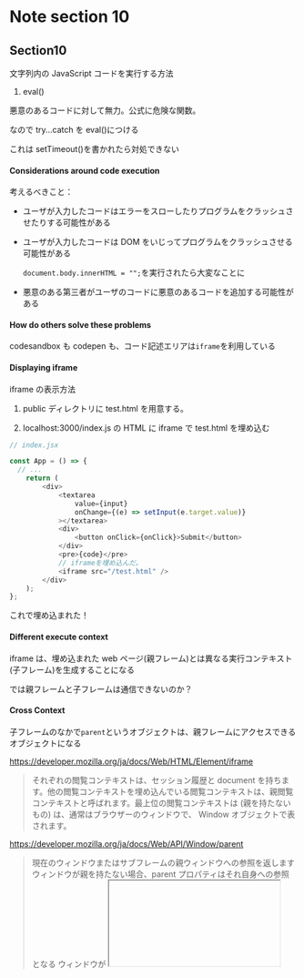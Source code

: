 # Note section 10

## Section10

文字列内の JavaScript コードを実行する方法

1. eval()

悪意のあるコードに対して無力。公式に危険な関数。

なので try...catch を eval()につける

これは setTimeout()を書かれたら対処できない

#### Considerations around code execution

考えるべきこと：

- ユーザが入力したコードはエラーをスローしたりプログラムをクラッシュさせたりする可能性がある
- ユーザが入力したコードは DOM をいじってプログラムをクラッシュさせる可能性がある

  `document.body.innerHTML = "";`を実行されたら大変なことに

- 悪意のある第三者がユーザのコードに悪意のあるコードを追加する可能性がある

#### How do others solve these problems

codesandbox も codepen も、コード記述エリアは`iframe`を利用している

#### Displaying iframe

iframe の表示方法

1. public ディレクトリに test.html を用意する。

2. localhost:3000/index.js の HTML に iframe で test.html を埋め込む

```TypeScript
// index.jsx

const App = () => {
  // ...
    return (
        <div>
            <textarea
                value={input}
                onChange={(e) => setInput(e.target.value)}
            ></textarea>
            <div>
                <button onClick={onClick}>Submit</button>
            </div>
            <pre>{code}</pre>
            // iframeを埋め込んだ。
            <iframe src="/test.html" />
        </div>
    );
};

```

これで埋め込まれた！

#### Different execute context

iframe は、埋め込まれた web ページ(親フレーム)とは異なる実行コンテキスト(子フレーム)を生成することになる

では親フレームと子フレームは通信できないのか？

#### Cross Context

子フレームのなかで`parent`というオブジェクトは、親フレームにアクセスできるオブジェクトになる

https://developer.mozilla.org/ja/docs/Web/HTML/Element/iframe

> それぞれの閲覧コンテキストは、セッション履歴と document を持ちます。他の閲覧コンテキストを埋め込んでいる閲覧コンテキストは、親閲覧コンテキストと呼ばれます。最上位の閲覧コンテキストは (親を持たないもの) は、通常はブラウザーのウィンドウで、 Window オブジェクトで表されます。

https://developer.mozilla.org/ja/docs/Web/API/Window/parent

> 現在のウィンドウまたはサブフレームの親ウィンドウへの参照を返します
> ウィンドウが親を持たない場合、parent プロパティはそれ自身への参照となる
> ウィンドウが <iframe> 、<object> 、あるいは、<frame> で読み込まれた場合、その親ウィンドウは、ウィンドウを埋め込んだ要素が存在するウィンドウとなります。

```bash
# In Dev Tools console
#
# コンテキスト最上位
$ window.a = "this is a";
$ a
> "this is a"
# コンテキストを子フレームにした
#
# windowにはアクセスできる...
$ window
> window {}
# では上位フレームで定義したwindow.aはというと
$ window.a
> undefined
# つまり、子フレームは親フレームのwindowにあくせすできない
#
# 逆に子フレームのwindowで定義したプロパティは
$ window.b = "this is b"
# コンテキストを上位フレームにして...
$ window.b
> undefined
# アクセスできない
#
# つまり、フレームごとにwindowがあることがわかる
# ----
# 子フレームから親フレームにアクセスする方法はwindow.parentを使う
# コンテキストを子フレームにして
$ parent.a
> "this is a"
# アクセスできた
#
# 逆に、親フレームから子フレームへアクセスする方法は,
# 親コンテキスト
$ document.querySelector('iframe');
# で埋め込まれているiframe要素を取得できるので
$ document.querySelector('iframe').contentWindow
> Window {}
# これでwindow.bにアクセスできる
$ document.querySelector('iframe').contentWindow.b
> "this is b"


```

ただしデフォルトの iframe の設定でフレーム間通信を許可しているから可能なのである

#### 103 Sandboxing an iframe

iframe 間通信の禁止について

通信が可能な条件 2 つ：どちらも真であるときに通信ができる

1. iframe 要素が`sandbox`プロパティを持たない,または `sandbox="allowed-same-origin"`プロパティを持つ

```HTML
<!-- sandbox属性を追加した -->
<iframe sandbox="" src="/test.html" />
```

この場合、parent を介してアクセスしようとしても`DOMException`エラーが出る

```HTML
<!-- sandbox属性を追加した -->
<iframe sandbox="allowed-same-origin" src="/test.html" />
```

2. 親ドキュメントと iFrame HTML ドキュメントをまったく同じドメイン、ポート、プロトコルから取得する場合にのみ、フレーム間の直接アクセスを実現することができる

iframe を含むページを dev tools のネットワークタブで見てみると
iframe である html ファイルは、親ファイルと同じドメイン、ポート、プロトコルから取得されているのがわかる

`https://localhost:3000`

`https://localhost:3000/test.html`

この場合、直接アクセスできる

でもたとえば iframe のほうが

`https://nothing.localhost:3000/test.html`

というように親と異なるドメインを含んだりするとアクセスできない

codesandbox でも codepen でもそれが確認できる

#### 104 how to fix iframe?

先に挙げた、考慮すべきこと 3 点について:

- ユーザが入力したコードはエラーをスローしたりプログラムをクラッシュさせたりする可能性がある

  解決済。iframe で区別した埋め込んだ HTML のなかでなら大丈夫

- ユーザが入力したコードは DOM をいじってプログラムをクラッシュさせる可能性がある

  解決済。iframe で区別した埋め込んだ HTML のなかでなら大丈夫

- 悪意のある第三者がユーザのコードに悪意のあるコードを追加する可能性がある

  解決済。iframe 間の直接アクセスを禁止すればだけど。

それでは次からは、

直接アクセスできなくなった iframe へ親コンテキストでユーザが入力した内容をどうやって反映させるのかを考える

#### 105 The Full Flow - How codepent and codesandbox work

Codepen の仕組み：

API@codepen.io

- フロントエンド：ユーザがコードを変更する
- API@codepen.io:コードをトランスパイルして
- API@codepen.io: フロントエンドへトランスパイル結果を返す
- フロントエンド：iframe がリロードされる
- フロントエンド：リロードされるので HTML と JS ファイルが要求される
  このとき iframe は異なるドメインへ HTML と JS を要求する
- API@cdpn.ioが HTML と JS を返す

以上の流れならば、フロントエンドと iframe の間で通信をしないので悪意のあるコードは排除できる

codesandbox も同様であるらしい

#### 106 Do we need seperation?

何の分離なのかというと、

フロントエンドが通信するドメインと、iframe が通信するドメインと分離する必要があるかという話

結論は、分離しない。

講義の後のほうでセキュリティについて検討することにするそうです

しばらくは、locahost ドメインで実行する限りは

codepen のような誰かのコードを盗んで実行するとかを防ぐようなセキュリティは必要ないので

そのようにするとのこと

講義の後半のほうでは localhost:4005 と localhost:4006 みたいにドメインを分離するよ

#### 107 Middle ground approach

議論：我々が作成するアプリケーションはセキュリティのために別サーバを立てるべきか？

という話。

ここ数回の講義では、

サーバを分離しないと同一オリジン問題が発生してセキュリティ上の危険があることを学習した。

つまり、同じドメイン・ポート・プロトコルから HTML を取得する場合

悪意のあるユーザによって iframe で入力したコードが親ドきゅめんとを攻撃する手段を与えてしまうのである。

なのでサーバは分離したほうがいいね。そんな話をした。

しかし我々が作成するアプリケーションはわざわざ別サーバを作成しないといけないのか？

その答えは我々が作成しているアプリケーションが実はサーバにアクセスして HTML を得ているのではなくて

実際はブラウザ内でコードを生成している点にある。

つまり localhost:3000 を使っているけど、セキュリティ上の問題を回避するために localhost:4000 とかを用意しなくてはならないのか？

という点を検討しなくてはならない。

で、講師はその面倒を回避することにした。

理由は、

iframe 内のコンテンツと親ドキュメントを分離するほかの方法があるからである。

ポイントは`sandbox`プロパティ

最終的には別サーバを立てるように作ることになるけど

しばらくは別サーバを立てない方法でアプローチする。

#### 108 iFrame with srcDoc

iframe 側でコンテンツを生成する!!

先までの話は親ドキュメントが取得した内容をサーバを通じて iframe が取得するという方法だった。

今回は srcDoc プロパティを使って iframe 側でコンテンツを生成する

具体的な方法：

コードを渡す方法：親ドキュメントで入力されたコードは iframe の srcDoc プロパティに渡す
親ドキュメントにアクセスさせない方法：sandbox プロパティは空文字を渡す

```TypeScript
// index.jsx
  return (
    <div>
      <textarea
        value={input}
        onChange={(e) => setInput(e.target.value)}
      ></textarea>
      <div>
        <button onClick={onClick}>Submit</button>
      </div>
      <pre>{code}</pre>
      <iframe srcDoc={html} />
    </div>
  );


const html = `
<h1> Local HTML Doc</h1>
`;
```

これで iframe に HTML を渡すことができた

しかしまだ親ドキュメントにアクセスできてしまう

```HTML

<iframe sandbox="" srcDoc={html} />
```

これで両方実現できた

この方法のデメリットは、local ストレージにアクセスできないことである

つまりユーザは localstorageAPI を使うことはできない

#### 109 Execution using srcDoc

srcDocs に HTML を渡す方法はわかった。

srcDocs に JavaScript を渡して実行させるには？

1. 実行したい JavaScript コードをはらんだ script 要素を渡す
2. sandbox="allow-scritps"属性を iframe に渡しておく

```TypeScript
// index.jsx
  return (
    <div>
      <textarea
        value={input}
        onChange={(e) => setInput(e.target.value)}
      ></textarea>
      <div>
        <button onClick={onClick}>Submit</button>
      </div>
      <pre>{code}</pre>
      <iframe srcDoc={html} sandbox="allow-scritps"/>
    </div>
  );


const html = `
    <script>${code}</script>
`;
```

#### 110 Execution of unescaped code

バンドルされたコードを親コンテキストで出力する分には問題なかったのに

srcDoc へ渡すと、そのモジュールが長すぎる場合とか

「そんな文字は知らん」というエラーが出る場合がある

たとえば react-dom を import しようとしてそのバンドルされたコードを srcDoc へ渡したとする

すると、

モジュールは内部的に</script>を出力しており

パーサが JavaScript がここで終了したと判断して終了した

つまり次のようにコードが生成されたことになる

```JavaScript
const html = `
    <script>
        <script></script>
    </script>
`
```

なのでモジュール内の</script>以降が余計な文字として認識されてしまうのである

これは textarea へ次のように入力しても確認できる

```JavaScript
console.log("<script></script>");
```

これが srcDoc へわたると</script>で終了したとなるから

`console.log(`ってなに？となる

ということでこれを回避する必要があるけど...

なぜか講義は解決策を示さず次に行ってしまった。

#### 111 Communication between frames

子コンテキストから親コンテキストへまたはその逆の通信を実行する

parent.postMessageならフレーム間の直接アクセスを無効にしても通信できる

https://developer.mozilla.org/ja/docs/Web/API/Window/postMessage

> 正しく使用した window.postMessage はこの制限(同一オリジンポリシー)を安全に回避するための制御された仕組みを提供します。

> 大まかには、ウィンドウが他のウィンドウへの参照を取得できる場合 ( targetWindow = window.opener など)、targetWindow.postMessage() を使って MessageEvent をそのウィンドウ上で配信することができます。受け取ったウィンドウでは必要に応じて自由にイベントを処理することができます。window.postMessage() に渡された引数 ("message") はイベントオブジェクトを通して対象のウィンドウに公開されます。

ということで、

window.postMessage()はどういうわけか同一オリジンポリシーを回避して別スクリプトと通信できる

targetWindow.postMessage()を使ってメッセージを送信して、受信側のtargetWindowはイベントリスナでそれを受信できる

Syntax:

```TypeScript
/***
 * @param {string} message - 送信するメッセージ
 * @param {string} targetOrigin - イベントを送信するウィンドウのオリジンを指定する。`*`かURIで指定する。先までの説明でいうところのtargetWindowである。
 * 
 * */ 
window.postMessage(message, targetOrigin);
```

targetOriginの注意：

> **他のウィンドウの文書がどこにあるものか知っている場合は、 * ではなく、常に特定の targetOrigin を指定してください。特定のターゲットを指定しないと、悪意のあるサイトに送信したデータが開示されてしまいます。**


受信側：

```TypeScript
window.addEventListener("message", (event) => {
  if (event.origin !== "http://example.org:8080")
    return;

  // ...
}, false);

```
`message`イベントが持つもの

- data: 送信されたメッセージを保持しているオブジェクト
- origin: 送信元のオリジン
- source: メッセージを送信したwindowオブジェクトへの参照

オリジンについて：

> ウェブコンテンツにアクセスするために使われる URL のスキーム (プロトコル)、 ホスト (ドメイン)、 ポート によって定義されます。

セキュリティ：

当然windowオリジン間で通信できる方法なので、注意事項がたくさん。


ここまでのはなし：

- srcDoc属性を使えば、親コンテキストから子コンテキストへsandboxで同一おいリジンポリシーを守ったままコードを渡すことができる

- window.postMessage()を使えば、子コンテキストから親コンテキストへmessageにコードを含めたりしてメッセージを送信できる

#### 112 Send code to iFrame

もっかい見た方がいい